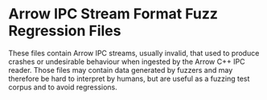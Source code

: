 # Arrow IPC Stream Format Fuzz Regression Files

These files contain Arrow IPC streams, usually invalid, that used to produce
crashes or undesirable behaviour when ingested by the Arrow C++ IPC reader.
Those files may contain data generated by fuzzers and may therefore be hard
to interpret by humans, but are useful as a fuzzing test corpus and to avoid
regressions.
